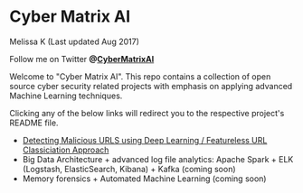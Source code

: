 # Cyber Matrix AI

Melissa K (Last updated Aug 2017)

Follow me on Twitter **@[CyberMatrixAI](https://twitter.com/CyberMatrixAI)**

Welcome to "Cyber Matrix AI". This repo contains a collection of open source cyber security related projects with emphasis on applying advanced Machine Learning techniques.

Clicking any of the below links will redirect you to the respective project's README file.

- [Detecting Malicious URLS using Deep Learning / Featureless URL Classiciation Approach](Malicious-URL-Detection-Deep-Learning/README.md)
- Big Data Architecture + advanced log file analytics: Apache Spark + ELK (Logstash, ElasticSearch, Kibana) + Kafka (coming soon)
- Memory forensics + Automated Machine Learning (coming soon)

